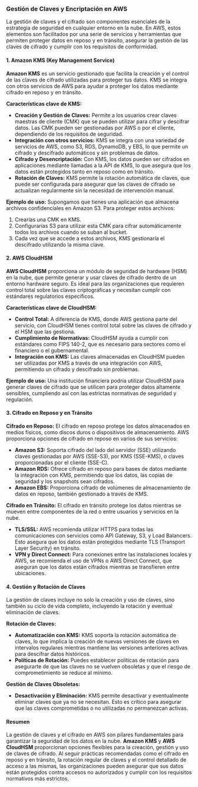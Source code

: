 ### Gestión de Claves y Encriptación en AWS

La gestión de claves y el cifrado son componentes esenciales de la estrategia de seguridad en cualquier entorno en la nube. En AWS, estos elementos son facilitados por una serie de servicios y herramientas que permiten proteger datos en reposo y en tránsito, asegurar la gestión de las claves de cifrado y cumplir con los requisitos de conformidad.

#### 1. Amazon KMS (Key Management Service)

**Amazon KMS** es un servicio gestionado que facilita la creación y el control de las claves de cifrado utilizadas para proteger tus datos. KMS se integra con otros servicios de AWS para ayudar a proteger los datos mediante cifrado en reposo y en tránsito.

**Características clave de KMS:**
- **Creación y Gestión de Claves:** Permite a los usuarios crear claves maestras de cliente (CMK) que se pueden utilizar para cifrar y descifrar datos. Las CMK pueden ser gestionadas por AWS o por el cliente, dependiendo de los requisitos de seguridad.
- **Integración con otros servicios:** KMS se integra con una variedad de servicios de AWS, como S3, RDS, DynamoDB, y EBS, lo que permite un cifrado y descifrado automáticos y sin problemas de datos.
- **Cifrado y Desencriptación:** Con KMS, los datos pueden ser cifrados en aplicaciones mediante llamadas a la API de KMS, lo que asegura que los datos están protegidos tanto en reposo como en tránsito.
- **Rotación de Claves:** KMS permite la rotación automática de claves, que puede ser configurada para asegurar que las claves de cifrado se actualizan regularmente sin la necesidad de intervención manual.

**Ejemplo de uso:**
Supongamos que tienes una aplicación que almacena archivos confidenciales en Amazon S3. Para proteger estos archivos:
1. Crearías una CMK en KMS.
2. Configurarías S3 para utilizar esta CMK para cifrar automáticamente todos los archivos cuando se suban al bucket.
3. Cada vez que se accede a estos archivos, KMS gestionaría el descifrado utilizando la misma clave.

#### 2. AWS CloudHSM

**AWS CloudHSM** proporciona un módulo de seguridad de hardware (HSM) en la nube, que permite generar y usar claves de cifrado dentro de un entorno hardware seguro. Es ideal para las organizaciones que requieren control total sobre las claves criptográficas y necesitan cumplir con estándares regulatorios específicos.

**Características clave de CloudHSM:**
- **Control Total:** A diferencia de KMS, donde AWS gestiona parte del servicio, con CloudHSM tienes control total sobre las claves de cifrado y el HSM que las gestiona.
- **Cumplimiento de Normativas:** CloudHSM ayuda a cumplir con estándares como FIPS 140-2, que es necesario para sectores como el financiero o el gubernamental.
- **Integración con KMS:** Las claves almacenadas en CloudHSM pueden ser utilizadas por KMS a través de una integración con AWS, permitiendo un cifrado y descifrado sin problemas.

**Ejemplo de uso:**
Una institución financiera podría utilizar CloudHSM para generar claves de cifrado que se utilicen para proteger datos altamente sensibles, cumpliendo así con las estrictas normativas de seguridad y regulación.

#### 3. Cifrado en Reposo y en Tránsito

**Cifrado en Reposo:**
El cifrado en reposo protege los datos almacenados en medios físicos, como discos duros o dispositivos de almacenamiento. AWS proporciona opciones de cifrado en reposo en varios de sus servicios:

- **Amazon S3:** Soporta cifrado del lado del servidor (SSE) utilizando claves gestionadas por AWS (SSE-S3), por KMS (SSE-KMS), o claves proporcionadas por el cliente (SSE-C).
- **Amazon RDS:** Ofrece cifrado en reposo para bases de datos mediante la integración con KMS, permitiendo que los datos, las copias de seguridad y los snapshots sean cifrados.
- **Amazon EBS:** Proporciona cifrado de volúmenes de almacenamiento de datos en reposo, también gestionado a través de KMS.

**Cifrado en Tránsito:**
El cifrado en tránsito protege los datos mientras se mueven entre componentes de la red o entre usuarios y servicios en la nube.

- **TLS/SSL:** AWS recomienda utilizar HTTPS para todas las comunicaciones con servicios como API Gateway, S3, y Load Balancers. Esto asegura que los datos están protegidos mediante TLS (Transport Layer Security) en tránsito.
- **VPN y Direct Connect:** Para conexiones entre las instalaciones locales y AWS, se recomienda el uso de VPNs o AWS Direct Connect, que aseguran que los datos están cifrados mientras se transfieren entre ubicaciones.

#### 4. Gestión y Rotación de Claves

La gestión de claves incluye no solo la creación y uso de claves, sino también su ciclo de vida completo, incluyendo la rotación y eventual eliminación de claves.

**Rotación de Claves:**
- **Automatización con KMS:** KMS soporta la rotación automática de claves, lo que implica la creación de nuevas versiones de claves en intervalos regulares mientras mantiene las versiones anteriores activas para descifrar datos históricos.
- **Políticas de Rotación:** Puedes establecer políticas de rotación para asegurarte de que las claves no se vuelven obsoletas y que el riesgo de comprometimiento se reduce al mínimo.

**Gestión de Claves Obsoletas:**
- **Desactivación y Eliminación:** KMS permite desactivar y eventualmente eliminar claves que ya no se necesitan. Esto es crítico para asegurar que las claves comprometidas o no utilizadas no permanezcan activas.

#### Resumen

La gestión de claves y el cifrado en AWS son pilares fundamentales para garantizar la seguridad de los datos en la nube. **Amazon KMS** y **AWS CloudHSM** proporcionan opciones flexibles para la creación, gestión y uso de claves de cifrado. Al seguir prácticas recomendadas como el cifrado en reposo y en tránsito, la rotación regular de claves y el control detallado de acceso a las mismas, las organizaciones pueden asegurar que sus datos están protegidos contra accesos no autorizados y cumplir con los requisitos normativos más estrictos.
